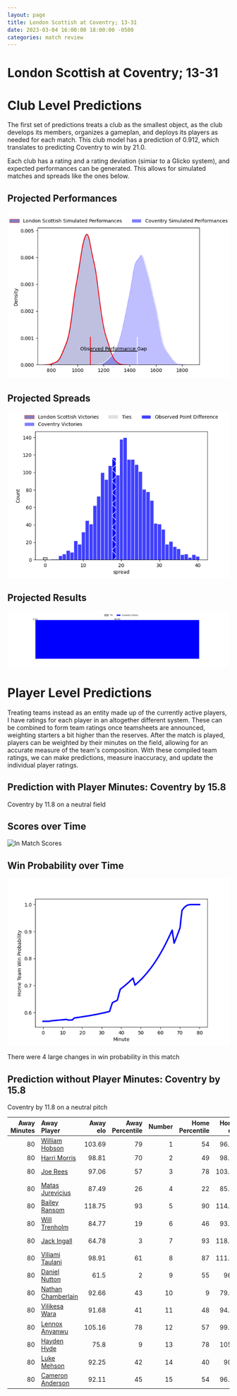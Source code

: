 ```yaml
---  
layout: page  
title: London Scottish at Coventry; 13-31  
date: 2023-03-04 16:00:00 18:00:00 -0500  
categories: match review  
---
```

# London Scottish at Coventry; 13-31

# Club Level Predictions


The first set of predictions treats a club as the smallest object, as the club develops its members, organizes a gameplan, and deploys its players as needed for each match. This club model has a prediction of 0.912, which translates to predicting Coventry to win by 21.0.

Each club has a rating and a rating deviation (simiar to a Glicko system), and expected performances can be generated. This allows for simulated matches and spreads like the ones below.
## Projected Performances


![Projected Performances](plots/performances_2023-03-04-Coventry-LondonScottish.png)
## Projected Spreads


![Projected Spreads](plots/spreads_2023-03-04-Coventry-LondonScottish.png)
## Projected Results


![Projected Results](plots/resultbar_2023-03-04-Coventry-LondonScottish.png)
# Player Level Predictions


Treating teams instead as an entity made up of the currently active players, I have ratings for each player in an altogether different system. These can be combined to form team ratings once teamsheets are announced, weighting starters a bit higher than the reserves. After the match is played, players can be weighted by their minutes on the field, allowing for an accurate measure of the team's composition. With these compiled team ratings, we can make predictions, measure inaccuracy, and update the individual player ratings.
## Prediction with Player Minutes: Coventry by 15.8


Coventry by 11.8 on a neutral field
## Scores over Time


![In Match Scores](plots/recap_scores_2023-03-04-Coventry-LondonScottish.png)
## Win Probability over Time


![In Match Predictions](plots/recap_prob_2023-03-04-Coventry-LondonScottish.png)

There were 4 large changes in win probability in this match
## Prediction without Player Minutes: Coventry by 15.8


Coventry by 11.8 on a neutral pitch



|   Away Minutes | Away Player                                                         |   Away elo |   Away Percentile |   Number |   Home Percentile |   Home elo | Home Player                                                         |   Home Minutes |
|---------------:|:--------------------------------------------------------------------|-----------:|------------------:|---------:|------------------:|-----------:|:--------------------------------------------------------------------|---------------:|
|             80 | [William Hobson](..//playerfiles//WilliamHobson_cleaned.md)         |     103.69 |                79 |        1 |                54 |      96.03 | [Toby Trinder](..//playerfiles//TobyTrinder_cleaned.md)             |             80 |
|             80 | [Harri Morris](..//playerfiles//HarriMorris_cleaned.md)             |      98.81 |                70 |        2 |                49 |      98.02 | [Suva Ma'asi](..//playerfiles//SuvaMa'asi_cleaned.md)               |             80 |
|             80 | [Joe Rees](..//playerfiles//JoeRees_cleaned.md)                     |      97.06 |                57 |        3 |                78 |     103.08 | [Ollie Andrews](..//playerfiles//OllieAndrews_cleaned.md)           |             80 |
|             80 | [Matas Jurevicius](..//playerfiles//MatasJurevicius_cleaned.md)     |      87.49 |                26 |        4 |                22 |      85.18 | [James Tyas](..//playerfiles//JamesTyas_cleaned.md)                 |             80 |
|             80 | [Bailey Ransom](..//playerfiles//BaileyRansom_cleaned.md)           |     118.75 |                93 |        5 |                90 |     114.76 | [Adam Peters](..//playerfiles//AdamPeters_cleaned.md)               |             80 |
|             80 | [Will Trenholm](..//playerfiles//WillTrenholm_cleaned.md)           |      84.77 |                19 |        6 |                46 |      93.31 | [Tom Dodd](..//playerfiles//TomDodd_cleaned.md)                     |             80 |
|             80 | [Jack Ingall](..//playerfiles//JackIngall_cleaned.md)               |      64.78 |                 3 |        7 |                93 |     118.91 | [Josh Bainbridge](..//playerfiles//JoshBainbridge_cleaned.md)       |             80 |
|             80 | [Viliami Taulani](..//playerfiles//ViliamiTaulani_cleaned.md)       |      98.91 |                61 |        8 |                87 |     111.99 | [Senitiki Nayalo](..//playerfiles//SenitikiNayalo_cleaned.md)       |             80 |
|             80 | [Daniel Nutton](..//playerfiles//DanielNutton_cleaned.md)           |      61.5  |                 2 |        9 |                55 |      96.2  | [Will Chudley](..//playerfiles//WillChudley_cleaned.md)             |             80 |
|             80 | [Nathan Chamberlain](..//playerfiles//NathanChamberlain_cleaned.md) |      92.66 |                43 |       10 |                 9 |      79.75 | [Evan Mitchell](..//playerfiles//EvanMitchell_cleaned.md)           |             80 |
|             80 | [Vilikesa Wara](..//playerfiles//VilikesaWara_cleaned.md)           |      91.68 |                41 |       11 |                48 |      94.48 | [James Martin](..//playerfiles//JamesMartin_cleaned.md)             |             80 |
|             80 | [Lennox Anyanwu](..//playerfiles//LennoxAnyanwu_cleaned.md)         |     105.16 |                78 |       12 |                57 |      99.38 | [Lucas Titherington](..//playerfiles//LucasTitherington_cleaned.md) |             80 |
|             80 | [Hayden Hyde](..//playerfiles//HaydenHyde_cleaned.md)               |      75.8  |                 9 |       13 |                78 |     105.2  | [Will Rigg](..//playerfiles//WillRigg_cleaned.md)                   |             80 |
|             80 | [Luke Mehson](..//playerfiles//LukeMehson_cleaned.md)               |      92.25 |                42 |       14 |                40 |      90.4  | [Louis James](..//playerfiles//LouisJames_cleaned.md)               |             80 |
|             80 | [Cameron Anderson](..//playerfiles//CameronAnderson_cleaned.md)     |      92.11 |                45 |       15 |                54 |      96.55 | [Will Talbot-Davies](..//playerfiles//WillTalbot-Davies_cleaned.md) |             80 |

